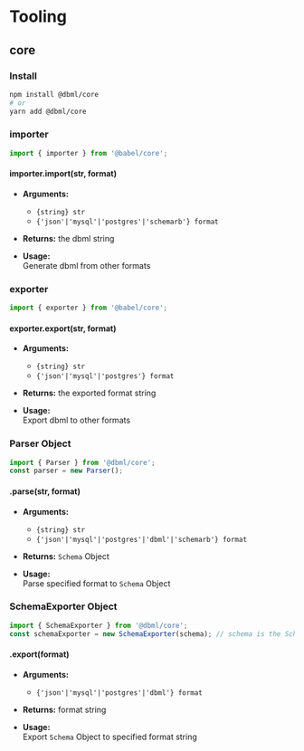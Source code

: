 # Tooling

## core

### Install
```bash
npm install @dbml/core
# or
yarn add @dbml/core
```

### importer
```javascript
import { importer } from '@babel/core';
```

#### importer.import(str, format)

* **Arguments:**  
  * ```{string} str```
  * ```{'json'|'mysql'|'postgres'|'schemarb'} format```

* **Returns:** the dbml string
* **Usage:**  
Generate dbml from other formats

### exporter
```javascript
import { exporter } from '@babel/core';
```

#### exporter.export(str, format)

* **Arguments:**  
  * ```{string} str```
  * ```{'json'|'mysql'|'postgres'} format```

* **Returns:** the exported format string
* **Usage:**  
Export dbml to other formats

### Parser Object

```javascript
import { Parser } from '@dbml/core';
const parser = new Parser();
```

#### .parse(str, format)
* **Arguments:**  
  * ```{string} str```
  * ```{'json'|'mysql'|'postgres'|'dbml'|'schemarb'} format```

* **Returns:** ```Schema``` Object
* **Usage:**  
Parse specified format to ```Schema``` Object

### SchemaExporter Object

```javascript
import { SchemaExporter } from '@dbml/core';
const schemaExporter = new SchemaExporter(schema); // schema is the Schema Object
```

#### .export(format)
* **Arguments:**  
  * ```{'json'|'mysql'|'postgres'|'dbml'} format```

* **Returns:** format string
* **Usage:**  
Export ```Schema``` Object to specified format string